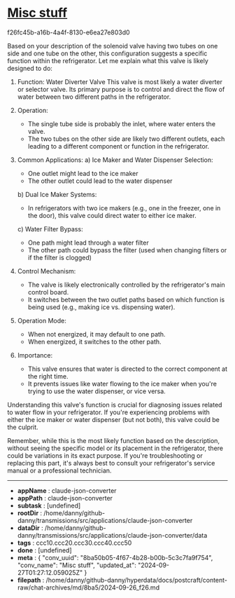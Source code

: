 # [Misc stuff](https://claude.ai/chat/8ba50b05-4f67-4b28-b00b-5c3c7fa9f754)

f26fc45b-a16b-4a4f-8130-e6ea27e803d0

 Based on your description of the solenoid valve having two tubes on one side and one tube on the other, this configuration suggests a specific function within the refrigerator. Let me explain what this valve is likely designed to do:

1. Function: Water Diverter Valve
   This valve is most likely a water diverter or selector valve. Its primary purpose is to control and direct the flow of water between two different paths in the refrigerator.

2. Operation:
   - The single tube side is probably the inlet, where water enters the valve.
   - The two tubes on the other side are likely two different outlets, each leading to a different component or function in the refrigerator.

3. Common Applications:
   a) Ice Maker and Water Dispenser Selection:
      - One outlet might lead to the ice maker
      - The other outlet could lead to the water dispenser

   b) Dual Ice Maker Systems:
      - In refrigerators with two ice makers (e.g., one in the freezer, one in the door), this valve could direct water to either ice maker.

   c) Water Filter Bypass:
      - One path might lead through a water filter
      - The other path could bypass the filter (used when changing filters or if the filter is clogged)

4. Control Mechanism:
   - The valve is likely electronically controlled by the refrigerator's main control board.
   - It switches between the two outlet paths based on which function is being used (e.g., making ice vs. dispensing water).

5. Operation Mode:
   - When not energized, it may default to one path.
   - When energized, it switches to the other path.

6. Importance:
   - This valve ensures that water is directed to the correct component at the right time.
   - It prevents issues like water flowing to the ice maker when you're trying to use the water dispenser, or vice versa.

Understanding this valve's function is crucial for diagnosing issues related to water flow in your refrigerator. If you're experiencing problems with either the ice maker or water dispenser (but not both), this valve could be the culprit. 

Remember, while this is the most likely function based on the description, without seeing the specific model or its placement in the refrigerator, there could be variations in its exact purpose. If you're troubleshooting or replacing this part, it's always best to consult your refrigerator's service manual or a professional technician.

---

* **appName** : claude-json-converter
* **appPath** : claude-json-converter
* **subtask** : [undefined]
* **rootDir** : /home/danny/github-danny/transmissions/src/applications/claude-json-converter
* **dataDir** : /home/danny/github-danny/transmissions/src/applications/claude-json-converter/data
* **tags** : ccc10.ccc20.ccc30.ccc40.ccc50
* **done** : [undefined]
* **meta** : {
  "conv_uuid": "8ba50b05-4f67-4b28-b00b-5c3c7fa9f754",
  "conv_name": "Misc stuff",
  "updated_at": "2024-09-27T01:27:12.059025Z"
}
* **filepath** : /home/danny/github-danny/hyperdata/docs/postcraft/content-raw/chat-archives/md/8ba5/2024-09-26_f26.md